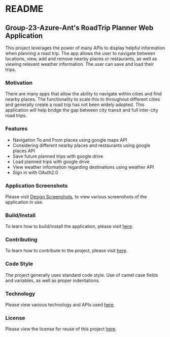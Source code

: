 # README
## Group-23-Azure-Ant's RoadTrip Planner Web Application
This project leverages the power of many APIs to display helpful information when planning a road trip. The app allows the user to navigate between locations, view, add and remove nearby places or restaurants, as well as viewing relevant weather information. The user can save and load their trips.
### Motivation
There are many apps that allow the ability to navigate within cities and find nearby places. The functionality to scale this to throughout different cities and generally create a road trip has not been widely adopted. This application will help bridge the gap between city transit and full inter-city road trips.
### Features
* Navigation To and From places using google maps API
* Considering different nearby places and restaurants using google places API
* Save future planned trips with google drive
* Load planned trips with google drive
* View weather information regarding destinations using weather API
* Sign in with OAuth2.0
### Application Screenshots
Please visit [Design Screenshots](https://github.com/jake-good/Group-23-Azure-Ant/wiki/Design-Screenshots), to view various screenshots of the application in use. 
### Build/Install
To learn how to build/install the application, please visit [here](https://github.com/jake-good/Group-23-Azure-Ant/wiki/Running-the-Webpage). 
### Contributing
To learn how to contribute to the project, please visit [here](https://github.com/jake-good/Group-23-Azure-Ant/wiki/Using-Git-and-Github).  
### Code Style
The project generally uses standard code style. Use of camel case fields and variables, as well as proper indentations. 
### Technology
Please view various technology and APIs used [here](https://github.com/jake-good/Group-23-Azure-Ant/wiki/APIs-and-Dependencies).
### License
Please view the license for reuse of this project [here](https://github.com/jake-good/Group-23-Azure-Ant/wiki/License).
